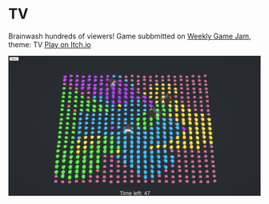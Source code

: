 # TV
Brainwash hundreds of viewers!
Game subbmitted on [Weekly Game Jam](https://weeklygamejam.itch.io/), theme: TV
[Play on Itch.io](https://exprt.itch.io/tv-brains-harvesting)

![](Screens/screen01.jpg)

